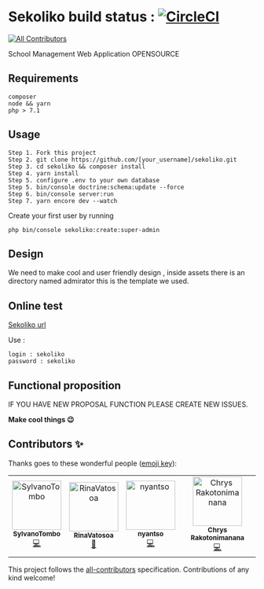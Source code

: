 # Sekoliko build status : [![CircleCI](https://circleci.com/gh/julkwel/sekoliko/tree/develop.svg?style=svg)](https://circleci.com/gh/julkwel/sekoliko/tree/develop)
[![All Contributors](https://img.shields.io/badge/all_contributors-4-orange.svg?style=flat-square)](#contributors)

School Management Web Application OPENSOURCE

## Requirements
```
composer
node && yarn
php > 7.1
```
## Usage
```
Step 1. Fork this project
Step 2. git clone https://github.com/[your_username]/sekoliko.git
Step 3. cd sekoliko && composer install
Step 4. yarn install
Step 5. configure .env to your own database
Step 5. bin/console doctrine:schema:update --force
Step 6. bin/console server:run
Step 7. yarn encore dev --watch
```
Create your first user by running 

`php bin/console sekoliko:create:super-admin`

## Design 
We need to make cool and user friendly design , inside assets there is an directory named admirator this is the template we used.

## Online test
[Sekoliko url](https://www.techzara.org/sekoliko/login) 

Use : 
```
login : sekoliko
password : sekoliko
```

## Functional proposition
IF YOU HAVE NEW PROPOSAL FUNCTION PLEASE CREATE NEW ISSUES.

**Make cool things :wink:**

## Contributors ✨

Thanks goes to these wonderful people ([emoji key](https://allcontributors.org/docs/en/emoji-key)):

<!-- ALL-CONTRIBUTORS-LIST:START - Do not remove or modify this section -->
<!-- prettier-ignore -->
<table>
  <tr>
    <td align="center"><a href="https://heuristic-raman-24225d.netlify.com"><img src="https://avatars1.githubusercontent.com/u/40351002?v=4" width="100px;" alt="SylvanoTombo"/><br /><sub><b>SylvanoTombo</b></sub></a><br /><a href="https://github.com/julkwel/sekoliko/commits?author=SylvanoTombo" title="Code">💻</a></td>
    <td align="center"><a href="https://github.com/RinaVatosoa"><img src="https://avatars2.githubusercontent.com/u/45585022?v=4" width="100px;" alt="RinaVatosoa"/><br /><sub><b>RinaVatosoa</b></sub></a><br /><a href="#design-RinaVatosoa" title="Design">🎨</a></td>
    <td align="center"><a href="https://www.devinart.net/"><img src="https://avatars0.githubusercontent.com/u/35923219?v=4" width="100px;" alt="nyantso"/><br /><sub><b>nyantso</b></sub></a><br /><a href="https://github.com/julkwel/sekoliko/commits?author=Nantso" title="Code">💻</a></td>
    <td align="center"><a href="https://github.com/chrys-elrak"><img src="https://avatars0.githubusercontent.com/u/40733956?v=4" width="100px;" alt="Chrys Rakotonimanana"/><br /><sub><b>Chrys Rakotonimanana</b></sub></a><br /><a href="https://github.com/julkwel/sekoliko/commits?author=chrys-elrak" title="Code">💻</a></td>
  </tr>
</table>

<!-- ALL-CONTRIBUTORS-LIST:END -->

This project follows the [all-contributors](https://github.com/all-contributors/all-contributors) specification. Contributions of any kind welcome!